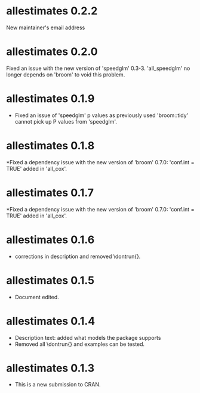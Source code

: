 # allestimates 0.2.2
New maintainer's email address

# allestimates 0.2.0
Fixed an issue with the new version of 'speedglm' 0.3-3. 'all_speedglm' no longer depends on 'broom' to void this problem. 

# allestimates 0.1.9

* Fixed an issue of 'speedglm' p values as previously used 'broom::tidy' cannot pick up P values from 'speedglm'. 

# allestimates 0.1.8
*Fixed a dependency issue with the new version of 'broom' 0.7.0: 'conf.int = TRUE' added in 'all_cox'. 

# allestimates 0.1.7
*Fixed a dependency issue with the new version of 'broom' 0.7.0: 'conf.int = TRUE' added in 'all_cox'. 

# allestimates 0.1.6
* corrections in description and removed \dontrun{}. 
# allestimates 0.1.5
* Document edited. 

# allestimates 0.1.4

* Description text: added what models the package supports
* Removed all \dontrun{} and examples can be tested. 

# allestimates 0.1.3

* This is a new submission to CRAN. 
